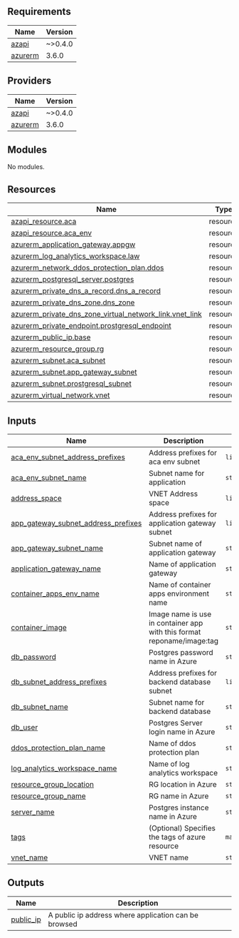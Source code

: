 ## Requirements

| Name | Version |
|------|---------|
| <a name="requirement_azapi"></a> [azapi](#requirement\_azapi) | ~>0.4.0 |
| <a name="requirement_azurerm"></a> [azurerm](#requirement\_azurerm) | 3.6.0 |

## Providers

| Name | Version |
|------|---------|
| <a name="provider_azapi"></a> [azapi](#provider\_azapi) | ~>0.4.0 |
| <a name="provider_azurerm"></a> [azurerm](#provider\_azurerm) | 3.6.0 |

## Modules

No modules.

## Resources

| Name | Type |
|------|------|
| [azapi_resource.aca](https://registry.terraform.io/providers/Azure/azapi/latest/docs/resources/resource) | resource |
| [azapi_resource.aca_env](https://registry.terraform.io/providers/Azure/azapi/latest/docs/resources/resource) | resource |
| [azurerm_application_gateway.appgw](https://registry.terraform.io/providers/hashicorp/azurerm/3.6.0/docs/resources/application_gateway) | resource |
| [azurerm_log_analytics_workspace.law](https://registry.terraform.io/providers/hashicorp/azurerm/3.6.0/docs/resources/log_analytics_workspace) | resource |
| [azurerm_network_ddos_protection_plan.ddos](https://registry.terraform.io/providers/hashicorp/azurerm/3.6.0/docs/resources/network_ddos_protection_plan) | resource |
| [azurerm_postgresql_server.postgres](https://registry.terraform.io/providers/hashicorp/azurerm/3.6.0/docs/resources/postgresql_server) | resource |
| [azurerm_private_dns_a_record.dns_a_record](https://registry.terraform.io/providers/hashicorp/azurerm/3.6.0/docs/resources/private_dns_a_record) | resource |
| [azurerm_private_dns_zone.dns_zone](https://registry.terraform.io/providers/hashicorp/azurerm/3.6.0/docs/resources/private_dns_zone) | resource |
| [azurerm_private_dns_zone_virtual_network_link.vnet_link](https://registry.terraform.io/providers/hashicorp/azurerm/3.6.0/docs/resources/private_dns_zone_virtual_network_link) | resource |
| [azurerm_private_endpoint.prostgresql_endpoint](https://registry.terraform.io/providers/hashicorp/azurerm/3.6.0/docs/resources/private_endpoint) | resource |
| [azurerm_public_ip.base](https://registry.terraform.io/providers/hashicorp/azurerm/3.6.0/docs/resources/public_ip) | resource |
| [azurerm_resource_group.rg](https://registry.terraform.io/providers/hashicorp/azurerm/3.6.0/docs/resources/resource_group) | resource |
| [azurerm_subnet.aca_subnet](https://registry.terraform.io/providers/hashicorp/azurerm/3.6.0/docs/resources/subnet) | resource |
| [azurerm_subnet.app_gateway_subnet](https://registry.terraform.io/providers/hashicorp/azurerm/3.6.0/docs/resources/subnet) | resource |
| [azurerm_subnet.prostgresql_subnet](https://registry.terraform.io/providers/hashicorp/azurerm/3.6.0/docs/resources/subnet) | resource |
| [azurerm_virtual_network.vnet](https://registry.terraform.io/providers/hashicorp/azurerm/3.6.0/docs/resources/virtual_network) | resource |

## Inputs

| Name | Description | Type | Default | Required |
|------|-------------|------|---------|:--------:|
| <a name="input_aca_env_subnet_address_prefixes"></a> [aca\_env\_subnet\_address\_prefixes](#input\_aca\_env\_subnet\_address\_prefixes) | Address prefixes for aca env subnet | `list(string)` | n/a | yes |
| <a name="input_aca_env_subnet_name"></a> [aca\_env\_subnet\_name](#input\_aca\_env\_subnet\_name) | Subnet name for application | `string` | n/a | yes |
| <a name="input_address_space"></a> [address\_space](#input\_address\_space) | VNET Address space | `list(string)` | n/a | yes |
| <a name="input_app_gateway_subnet_address_prefixes"></a> [app\_gateway\_subnet\_address\_prefixes](#input\_app\_gateway\_subnet\_address\_prefixes) | Address prefixes for application gateway subnet | `list(string)` | n/a | yes |
| <a name="input_app_gateway_subnet_name"></a> [app\_gateway\_subnet\_name](#input\_app\_gateway\_subnet\_name) | Subnet name of application gateway | `string` | n/a | yes |
| <a name="input_application_gateway_name"></a> [application\_gateway\_name](#input\_application\_gateway\_name) | Name of application gateway | `string` | n/a | yes |
| <a name="input_container_apps_env_name"></a> [container\_apps\_env\_name](#input\_container\_apps\_env\_name) | Name of container apps environment name | `string` | n/a | yes |
| <a name="input_container_image"></a> [container\_image](#input\_container\_image) | Image name is use in container app with this format reponame/image:tag | `string` | `"servian/techchallengeapp:latest"` | no |
| <a name="input_db_password"></a> [db\_password](#input\_db\_password) | Postgres password name in Azure | `string` | n/a | yes |
| <a name="input_db_subnet_address_prefixes"></a> [db\_subnet\_address\_prefixes](#input\_db\_subnet\_address\_prefixes) | Address prefixes for backend database subnet | `list(string)` | n/a | yes |
| <a name="input_db_subnet_name"></a> [db\_subnet\_name](#input\_db\_subnet\_name) | Subnet name for backend database | `string` | n/a | yes |
| <a name="input_db_user"></a> [db\_user](#input\_db\_user) | Postgres Server login name in Azure | `string` | n/a | yes |
| <a name="input_ddos_protection_plan_name"></a> [ddos\_protection\_plan\_name](#input\_ddos\_protection\_plan\_name) | Name of ddos protection plan | `string` | n/a | yes |
| <a name="input_log_analytics_workspace_name"></a> [log\_analytics\_workspace\_name](#input\_log\_analytics\_workspace\_name) | Name of log analytics workspace | `string` | n/a | yes |
| <a name="input_resource_group_location"></a> [resource\_group\_location](#input\_resource\_group\_location) | RG location in Azure | `string` | n/a | yes |
| <a name="input_resource_group_name"></a> [resource\_group\_name](#input\_resource\_group\_name) | RG name in Azure | `string` | n/a | yes |
| <a name="input_server_name"></a> [server\_name](#input\_server\_name) | Postgres instance name in Azure | `string` | n/a | yes |
| <a name="input_tags"></a> [tags](#input\_tags) | (Optional) Specifies the tags of azure resource | `map` | `{}` | no |
| <a name="input_vnet_name"></a> [vnet\_name](#input\_vnet\_name) | VNET name | `string` | n/a | yes |

## Outputs

| Name | Description |
|------|-------------|
| <a name="output_public_ip"></a> [public\_ip](#output\_public\_ip) | A public ip address where application can be browsed |
